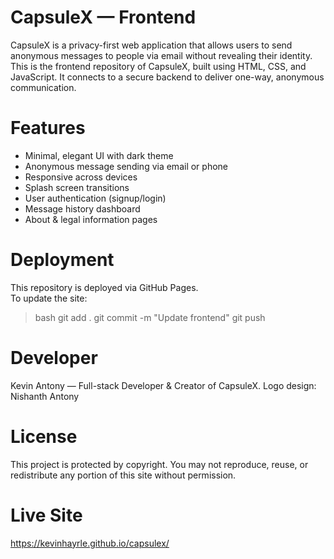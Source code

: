 # CapsuleX — Frontend
CapsuleX is a privacy-first web application that allows users to send anonymous messages to people via email without revealing their identity. 
This is the frontend repository of CapsuleX, built using HTML, CSS, and JavaScript. It connects to a secure backend to deliver one-way, anonymous communication.

# Features
- Minimal, elegant UI with dark theme
- Anonymous message sending via email or phone
- Responsive across devices
- Splash screen transitions
- User authentication (signup/login)
- Message history dashboard
- About & legal information pages

# Deployment
This repository is deployed via GitHub Pages.  
To update the site:
> bash
git add .
git commit -m "Update frontend"
git push

# Developer
Kevin Antony — Full-stack Developer & Creator of CapsuleX.
Logo design: Nishanth Antony

# License
This project is protected by copyright.
You may not reproduce, reuse, or redistribute any portion of this site without permission.

# Live Site
https://kevinhayrle.github.io/capsulex/
